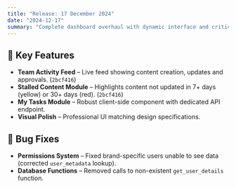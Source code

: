 ```yaml
---
title: "Release: 17 December 2024"
date: "2024-12-17"
summary: "Complete dashboard overhaul with dynamic interface and critical permission system fixes."
---
```


## 🎯 Key Features

- **Team Activity Feed** – Live feed showing content creation, updates and approvals. (`2bcf416`)
- **Stalled Content Module** – Highlights content not updated in 7+ days (yellow) or 30+ days (red). (`2bcf416`)
- **My Tasks Module** – Robust client-side component with dedicated API endpoint.
- **Visual Polish** – Professional UI matching design specifications.

## 🐛 Bug Fixes

- **Permissions System** – Fixed brand-specific users unable to see data (corrected `user_metadata` lookup).
- **Database Functions** – Removed calls to non-existent `get_user_details` function.
